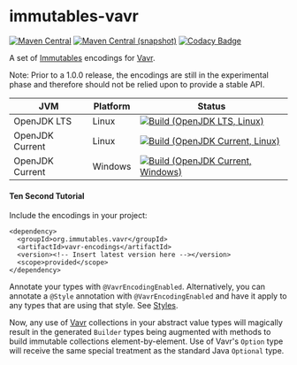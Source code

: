 immutables-vavr
===

[![Maven Central](https://img.shields.io/maven-central/v/org.immutables.vavr/vavr.png?style=flat-square)](http://search.maven.org/#search%7Cga%7C1%7Cg%3A%22org.immutables.vavr%22)
[![Maven Central (snapshot)](https://img.shields.io/nexus/s/org.immutables.vavr/vavr?server=https%3A%2F%2Foss.sonatype.org%2F&style=flat-square)](https://oss.sonatype.org/content/repositories/snapshots/org/immutables/vavr/)
[![Codacy Badge](https://api.codacy.com/project/badge/Grade/98691df562e44db69bcace5ee9913855)](https://www.codacy.com/app/github_79/immutables-vavr?utm_source=github.com&amp;utm_medium=referral&amp;utm_content=immutables/immutables-vavr&amp;utm_campaign=Badge_Grade)

A set of [Immutables](http://immutables.org) encodings for [Vavr](http://vavr.io).

Note: Prior to a 1.0.0 release, the encodings are still in the
experimental phase and therefore should not be relied upon to provide
a stable API.

| JVM             | Platform | Status |
|-----------------|----------|--------|
| OpenJDK LTS     | Linux    | [![Build (OpenJDK LTS, Linux)](https://img.shields.io/github/workflow/status/immutables/immutables-vavr/main-openjdk_lts-linux)](https://github.com/immutables/immutables-vavr/actions?query=workflow%3Amain-openjdk_lts-linux) |
| OpenJDK Current | Linux    | [![Build (OpenJDK Current, Linux)](https://img.shields.io/github/workflow/status/immutables/immutables-vavr/main-openjdk_current-linux)](https://github.com/immutables/immutables-vavr/actions?query=workflow%3Amain-openjdk_current-linux)
| OpenJDK Current | Windows  | [![Build (OpenJDK Current, Windows)](https://img.shields.io/github/workflow/status/immutables/immutables-vavr/main-openjdk_current-windows)](https://github.com/immutables/immutables-vavr/actions?query=workflow%3Amain-openjdk_current-windows)

#### Ten Second Tutorial

Include the encodings in your project:

```
<dependency>
  <groupId>org.immutables.vavr</groupId>
  <artifactId>vavr-encodings</artifactId>
  <version><!-- Insert latest version here --></version>
  <scope>provided</scope>
</dependency>
```

Annotate your types with `@VavrEncodingEnabled`. Alternatively,
you can annotate a `@Style` annotation with `@VavrEncodingEnabled`
and have it apply to any types that are using that style. See
[Styles](http://immutables.github.io/style.html).

Now, any use of [Vavr](http://vavr.io) collections in your
abstract value types will magically result in the generated `Builder`
types being augmented with methods to build immutable collections
element-by-element. Use of Vavr's `Option` type will receive
the same special treatment as the standard Java `Optional` type.


